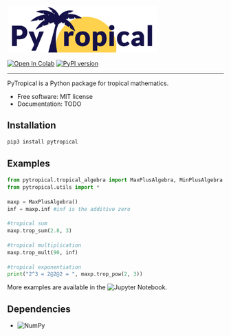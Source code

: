 <img src="logo_pytropical2.png" alt="PyTropical" width="350"/>

[![Open In Colab](https://colab.research.google.com/assets/colab-badge.svg)]()
[![PyPI version](https://img.shields.io/pypi/v/pytropical)](https://pypi.org/project/pytropical/)

-------
PyTropical is a Python package for tropical mathematics.

* Free software: MIT license
* Documentation: TODO

Installation
--------

```python
pip3 install pytropical
```


Examples
--------

```python
from pytropical.tropical_algebra import MaxPlusAlgebra, MinPlusAlgebra
from pytropical.utils import *

maxp = MaxPlusAlgebra()
inf = maxp.inf #inf is the additive zero

#tropical sum
maxp.trop_sum(2.8, 3)

#tropical multiplication
maxp.trop_mult(90, inf)

#tropical exponentiation
print("2^3 = 2⨀2⨀2 = ", maxp.trop_pow(2, 3))
```
More examples are available in the ![Jupyter Notebook](https://github.com/heitorbaldo/PyTropical/blob/main/Tutorial_PyTropical.ipynb).

Dependencies
--------

* ![NumPy](https://numpy.org/)
